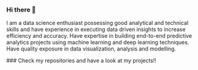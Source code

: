 ### Hi there 👋
I am a data science enthusiast possessing good analytical and technical skills and have experience in executing data driven insights to increase efficiency and accuracy. Have expertise in building end-to-end predictive analytics projects using machine learning and deep learning techniques. Have quality exposure in data visualization, analysis and modelling.

<!--
**RhitChakraborty/RhitChakraborty** is a ✨ _special_ ✨ repository because its `README.md` (this file) appears on your GitHub profile.

Here are some ideas to get you started:

- 🔭 I’m currently working on ...Advanced Deep Learning
- 🌱 I’m currently learning ...Advanced NLP
- 👯 I’m looking to collaborate on ... ML/DL projects
- 🤔 I’m looking for help with ...
- 💬 Ask me about ...Anything
- 📫 How to reach me: ...[LinkedIn](https://www.linkedin.com/in/rhitchakraborty95)
- 😄 Pronouns: ...
- ⚡ Fun fact: ...
--> ### Check my repositories and have a look at my projects!!
